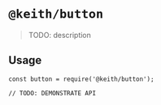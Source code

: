 # `@keith/button`

> TODO: description

## Usage

```
const button = require('@keith/button');

// TODO: DEMONSTRATE API
```

